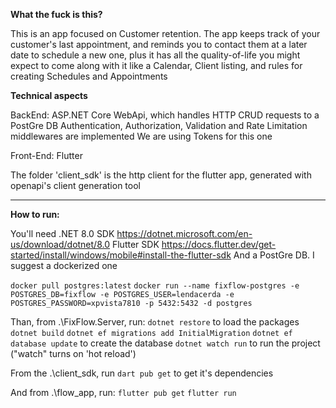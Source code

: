 **What the fuck is this?**

This is an app focused on Customer retention. The app keeps track of your customer's last appointment, and reminds you to contact them at a later date to schedule a new one, plus it has all the quality-of-life you might expect to come along with it like a Calendar, Client listing, and rules for creating Schedules and Appointments

**Technical aspects**

BackEnd: ASP.NET Core WebApi, which handles HTTP CRUD requests to a PostGre DB
            Authentication, Authorization, Validation and Rate Limitation middlewares are implemented
            We are using Tokens for this one

Front-End: Flutter

The folder 'client_sdk' is the http client for the flutter app, generated with openapi's client generation tool

---

**How to run:**

You'll need .NET 8.0 SDK https://dotnet.microsoft.com/en-us/download/dotnet/8.0
Flutter SDK https://docs.flutter.dev/get-started/install/windows/mobile#install-the-flutter-sdk
And a PostGre DB. I suggest a dockerized one

`docker pull postgres:latest`
`docker run --name fixflow-postgres -e POSTGRES_DB=fixflow -e POSTGRES_USER=lendacerda -e POSTGRES_PASSWORD=xpvista7810 -p 5432:5432 -d postgres`

Than, from .\FixFlow.Server, run:
`dotnet restore` to load the packages
`dotnet build`
`dotnet ef migrations add InitialMigration`
`dotnet ef database update` to create the database
`dotnet watch run` to run the project ("watch" turns on 'hot reload')

From the .\client_sdk, run `dart pub get` to get it's dependencies

And from .\flow_app, run:
`flutter pub get`
`flutter run`
